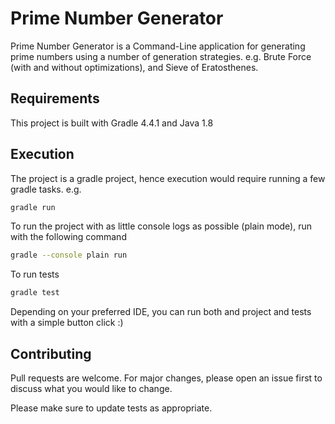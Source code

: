 # Prime Number Generator

Prime Number Generator is a Command-Line application for generating prime numbers using a number of generation strategies.
e.g. Brute Force (with and without optimizations), and Sieve of Eratosthenes.

## Requirements
This project is built with Gradle 4.4.1 and Java 1.8

## Execution
The project is a gradle project, hence execution would require running a few gradle tasks. e.g.

```bash
gradle run
```
To run the project with as little console logs as possible (plain mode), run with the following command
```bash
gradle --console plain run
```
To run tests
```bash
gradle test
```
Depending on your preferred IDE, you can run both and project and tests with a simple button click :)

## Contributing
Pull requests are welcome. For major changes, please open an issue first to discuss what you would like to change.

Please make sure to update tests as appropriate.